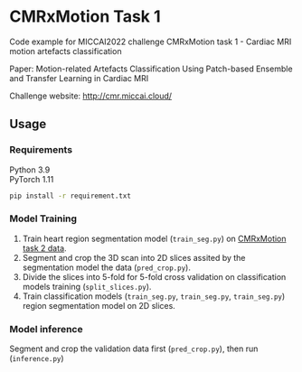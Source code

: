 # CMRxMotion Task 1
Code example for MICCAI2022 challenge CMRxMotion task 1 - Cardiac MRI motion artefacts classification


Paper: Motion-related Artefacts Classification Using Patch-based Ensemble and Transfer Learning in Cardiac MRI


Challenge website: http://cmr.miccai.cloud/

## Usage
### Requirements
Python 3.9 \
PyTorch 1.11
```bash
pip install -r requirement.txt
```
### Model Training
1. Train heart region segmentation model (`train_seg.py`) on <a href="[URL](https://www.synapse.org/#!Synapse:syn32407769/wiki/618236)">CMRxMotion task 2 data</a>.
2. Segment and crop the 3D scan into 2D slices assited by the segmentation model the data (`pred_crop.py`).
3. Divide the slices into 5-fold for 5-fold cross validation on classification models training (`split_slices.py`).
4. Train classification models (`train_seg.py`, `train_seg.py`, `train_seg.py`) region segmentation model on 2D slices.
   
### Model inference
Segment and crop the validation data first (`pred_crop.py`), then run (`inference.py`)


